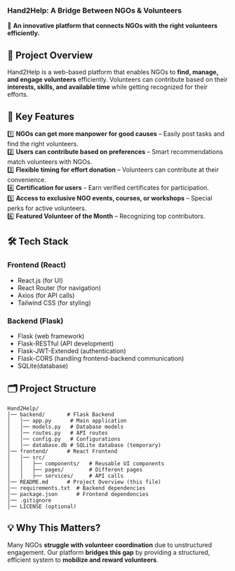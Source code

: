 ### **Hand2Help: A Bridge Between NGOs & Volunteers**  
🚀 **An innovative platform that connects NGOs with the right volunteers efficiently.**  

## **🌟 Project Overview**  
Hand2Help is a web-based platform that enables NGOs to **find, manage, and engage volunteers** efficiently. Volunteers can contribute based on their **interests, skills, and available time** while getting recognized for their efforts.  

## **🔑 Key Features**  
1️⃣ **NGOs can get more manpower for good causes** – Easily post tasks and find the right volunteers.  
2️⃣ **Users can contribute based on preferences** – Smart recommendations match volunteers with NGOs.  
3️⃣ **Flexible timing for effort donation** – Volunteers can contribute at their convenience.  
4️⃣ **Certification for users** – Earn verified certificates for participation.  
5️⃣ **Access to exclusive NGO events, courses, or workshops** – Special perks for active volunteers.  
6️⃣ **Featured Volunteer of the Month** – Recognizing top contributors.  

## **🛠️ Tech Stack**  
### **Frontend** (React)  
- React.js (for UI)  
- React Router (for navigation)  
- Axios (for API calls)  
- Tailwind CSS (for styling)  

### **Backend** (Flask)  
- Flask (web framework)  
- Flask-RESTful (API development)  
- Flask-JWT-Extended (authentication)  
- Flask-CORS (handling frontend-backend communication)  
- SQLite(database)  

## **🗂️ Project Structure**  
```
Hand2Help/
│── backend/       # Flask Backend
│   │── app.py      # Main application
│   │── models.py   # Database models
│   │── routes.py   # API routes
│   │── config.py   # Configurations
│   │── database.db # SQLite database (temporary)
│── frontend/      # React Frontend
│   │── src/
│   │   ├── components/   # Reusable UI components
│   │   ├── pages/        # Different pages
│   │   ├── services/     # API calls
│── README.md      # Project Overview (this file)
│── requirements.txt  # Backend dependencies
│── package.json      # Frontend dependencies
│── .gitignore
│── LICENSE (optional)
```

## **💡 Why This Matters?**
Many NGOs **struggle with volunteer coordination** due to unstructured engagement. Our platform **bridges this gap** by providing a structured, efficient system to **mobilize and reward volunteers**.  


